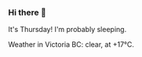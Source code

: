 ### Hi there :wave:

It's Thursday! I'm probably sleeping.

Weather in Victoria BC: clear, at +17°C.
